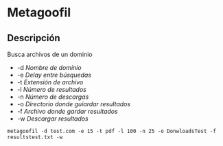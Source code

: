 # Metagoofil

## Descripción
Busca archivos de un dominio

- -d *Nombre de dominio*
- -e *Delay entre búsquedas*
- -t *Extensión de archivo*
- -l *Número de resultados*
- -n *Número de descargas*
- -o *Directorio donde guiardar resultados*
- -f *Archivo donde gardar resultados*
- -w *Descargar resultados*

```
metagoofil -d test.com -e 15 -t pdf -l 100 -n 25 -o DonwloadsTest -f resultstest.txt -w
```

